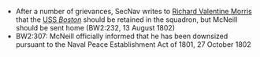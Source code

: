 - After a number of grievances, SecNav writes to [Richard Valentine Morris]() that the [USS *Boston*]() should be retained in the squadron, but McNeill should be sent home (BW2:232, 13 August 1802)
- BW2:307: McNeill officially informed that he has been downsized pursuant to the Naval Peace Establishment Act of 1801, 27 October 1802